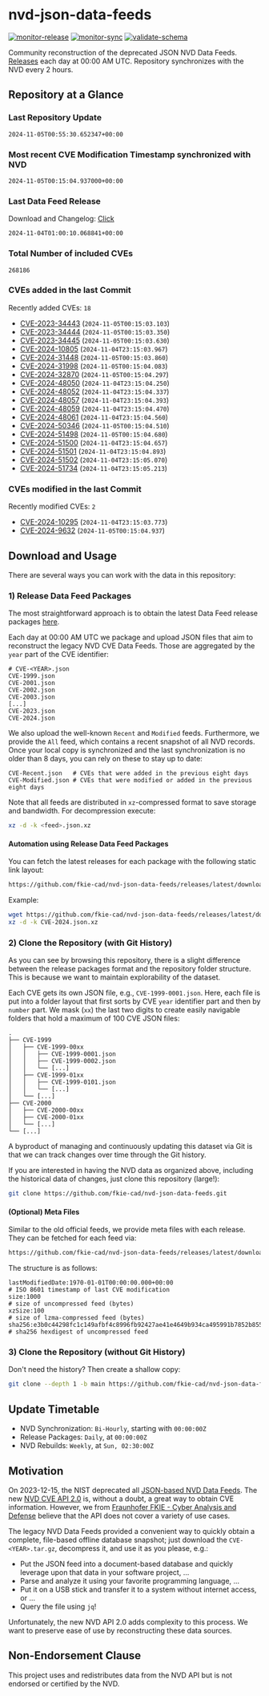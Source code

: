 # nvd-json-data-feeds

[![monitor-release](https://github.com/fkie-cad/nvd-json-data-feeds/actions/workflows/monitor_release.yml/badge.svg)](https://github.com/fkie-cad/nvd-json-data-feeds/actions/workflows/monitor_release.yml)
[![monitor-sync](https://github.com/fkie-cad/nvd-json-data-feeds/actions/workflows/monitor_sync.yml/badge.svg)](https://github.com/fkie-cad/nvd-json-data-feeds/actions/workflows/monitor_sync.yml)
[![validate-schema](https://github.com/fkie-cad/nvd-json-data-feeds/actions/workflows/validate_schema.yml/badge.svg)](https://github.com/fkie-cad/nvd-json-data-feeds/actions/workflows/validate_schema.yml)

Community reconstruction of the deprecated JSON NVD Data Feeds.
[Releases](https://github.com/fkie-cad/nvd-json-data-feeds/releases/latest) each day at 00:00 AM UTC.
Repository synchronizes with the NVD every 2 hours.

## Repository at a Glance

### Last Repository Update

```plain
2024-11-05T00:55:30.652347+00:00
```

### Most recent CVE Modification Timestamp synchronized with NVD

```plain
2024-11-05T00:15:04.937000+00:00
```

### Last Data Feed Release

Download and Changelog: [Click](https://github.com/fkie-cad/nvd-json-data-feeds/releases/latest)

```plain
2024-11-04T01:00:10.068841+00:00
```

### Total Number of included CVEs

```plain
268186
```

### CVEs added in the last Commit

Recently added CVEs: `18`

- [CVE-2023-34443](CVE-2023/CVE-2023-344xx/CVE-2023-34443.json) (`2024-11-05T00:15:03.103`)
- [CVE-2023-34444](CVE-2023/CVE-2023-344xx/CVE-2023-34444.json) (`2024-11-05T00:15:03.350`)
- [CVE-2023-34445](CVE-2023/CVE-2023-344xx/CVE-2023-34445.json) (`2024-11-05T00:15:03.630`)
- [CVE-2024-10805](CVE-2024/CVE-2024-108xx/CVE-2024-10805.json) (`2024-11-04T23:15:03.967`)
- [CVE-2024-31448](CVE-2024/CVE-2024-314xx/CVE-2024-31448.json) (`2024-11-05T00:15:03.860`)
- [CVE-2024-31998](CVE-2024/CVE-2024-319xx/CVE-2024-31998.json) (`2024-11-05T00:15:04.083`)
- [CVE-2024-32870](CVE-2024/CVE-2024-328xx/CVE-2024-32870.json) (`2024-11-05T00:15:04.297`)
- [CVE-2024-48050](CVE-2024/CVE-2024-480xx/CVE-2024-48050.json) (`2024-11-04T23:15:04.250`)
- [CVE-2024-48052](CVE-2024/CVE-2024-480xx/CVE-2024-48052.json) (`2024-11-04T23:15:04.337`)
- [CVE-2024-48057](CVE-2024/CVE-2024-480xx/CVE-2024-48057.json) (`2024-11-04T23:15:04.393`)
- [CVE-2024-48059](CVE-2024/CVE-2024-480xx/CVE-2024-48059.json) (`2024-11-04T23:15:04.470`)
- [CVE-2024-48061](CVE-2024/CVE-2024-480xx/CVE-2024-48061.json) (`2024-11-04T23:15:04.560`)
- [CVE-2024-50346](CVE-2024/CVE-2024-503xx/CVE-2024-50346.json) (`2024-11-05T00:15:04.510`)
- [CVE-2024-51498](CVE-2024/CVE-2024-514xx/CVE-2024-51498.json) (`2024-11-05T00:15:04.680`)
- [CVE-2024-51500](CVE-2024/CVE-2024-515xx/CVE-2024-51500.json) (`2024-11-04T23:15:04.657`)
- [CVE-2024-51501](CVE-2024/CVE-2024-515xx/CVE-2024-51501.json) (`2024-11-04T23:15:04.893`)
- [CVE-2024-51502](CVE-2024/CVE-2024-515xx/CVE-2024-51502.json) (`2024-11-04T23:15:05.070`)
- [CVE-2024-51734](CVE-2024/CVE-2024-517xx/CVE-2024-51734.json) (`2024-11-04T23:15:05.213`)


### CVEs modified in the last Commit

Recently modified CVEs: `2`

- [CVE-2024-10295](CVE-2024/CVE-2024-102xx/CVE-2024-10295.json) (`2024-11-04T23:15:03.773`)
- [CVE-2024-9632](CVE-2024/CVE-2024-96xx/CVE-2024-9632.json) (`2024-11-05T00:15:04.937`)


## Download and Usage

There are several ways you can work with the data in this repository:

### 1) Release Data Feed Packages

The most straightforward approach is to obtain the latest Data Feed release packages [here](https://github.com/fkie-cad/nvd-json-data-feeds/releases/latest).

Each day at 00:00 AM UTC we package and upload JSON files that aim to reconstruct the legacy NVD CVE Data Feeds.
Those are aggregated by the `year` part of the CVE identifier:

```
# CVE-<YEAR>.json
CVE-1999.json
CVE-2001.json
CVE-2002.json
CVE-2003.json
[...]
CVE-2023.json
CVE-2024.json
```

We also upload the well-known `Recent` and `Modified` feeds.
Furthermore, we provide the `All` feed, which contains a recent snapshot of all NVD records.
Once your local copy is synchronized and the last synchronization is no older than 8 days, you can rely on these to stay up to date:

```plain
CVE-Recent.json   # CVEs that were added in the previous eight days
CVE-Modified.json # CVEs that were modified or added in the previous eight days
```

Note that all feeds are distributed in `xz`-compressed format to save storage and bandwidth.
For decompression execute:

```sh
xz -d -k <feed>.json.xz
```

#### Automation using Release Data Feed Packages

You can fetch the latest releases for each package with the following static link layout:

```sh
https://github.com/fkie-cad/nvd-json-data-feeds/releases/latest/download/CVE-<YEAR>.json.xz
```

Example:

```sh
wget https://github.com/fkie-cad/nvd-json-data-feeds/releases/latest/download/CVE-2024.json.xz
xz -d -k CVE-2024.json.xz
```

### 2) Clone the Repository (with Git History)

As you can see by browsing this repository, there is a slight difference between the release packages format and the repository folder structure.
This is because we want to maintain explorability of the dataset.

Each CVE gets its own JSON file, e.g., `CVE-1999-0001.json`.
Here, each file is put into a folder layout that first sorts by CVE `year` identifier part and then by `number` part.
We mask (`xx`) the last two digits to create easily navigable folders that hold a maximum of 100 CVE JSON files:

```plain
.
├── CVE-1999
│   ├── CVE-1999-00xx
│   │   ├── CVE-1999-0001.json
│   │   ├── CVE-1999-0002.json
│   │   └── [...]
│   ├── CVE-1999-01xx
│   │   ├── CVE-1999-0101.json
│   │   └── [...]
│   └── [...]
├── CVE-2000
│   ├── CVE-2000-00xx
│   ├── CVE-2000-01xx
│   └── [...]
└── [...]
```

A byproduct of managing and continuously updating this dataset via Git is that we can track changes over time through the Git history.

If you are interested in having the NVD data as organized above, including the historical data of changes, just clone this repository (large!):

```sh
git clone https://github.com/fkie-cad/nvd-json-data-feeds.git
```

#### (Optional) Meta Files

Similar to the old official feeds, we provide meta files with each release. They can be fetched for each feed via:

```sh
https://github.com/fkie-cad/nvd-json-data-feeds/releases/latest/download/CVE-<YEAR>.meta
```

The structure is as follows:

```plain
lastModifiedDate:1970-01-01T00:00:00.000+00:00                          # ISO 8601 timestamp of last CVE modification
size:1000                                                               # size of uncompressed feed (bytes)
xzSize:100                                                              # size of lzma-compressed feed (bytes)
sha256:e3b0c44298fc1c149afbf4c8996fb92427ae41e4649b934ca495991b7852b855 # sha256 hexdigest of uncompressed feed
```

### 3) Clone the Repository (without Git History)

Don't need the history? Then create a shallow copy:

```sh
git clone --depth 1 -b main https://github.com/fkie-cad/nvd-json-data-feeds.git
```


## Update Timetable

* NVD Synchronization: `Bi-Hourly`, starting with `00:00:00Z`
* Release Packages: `Daily`, at `00:00:00Z`
* NVD Rebuilds: `Weekly`, at `Sun, 02:30:00Z`


## Motivation

On 2023-12-15, the NIST deprecated all [JSON-based NVD Data Feeds](https://nvd.nist.gov/vuln/data-feeds#divRetirementBanner-1).
The new [NVD CVE API 2.0](https://nvd.nist.gov/developers/vulnerabilities) is, without a doubt, a great way to obtain CVE information.
However, we from [Fraunhofer FKIE - Cyber Analysis and Defense](https://www.fkie.fraunhofer.de/en/departments/cad.html) believe that the API does not cover a variety of use cases.

The legacy NVD Data Feeds provided a convenient way to quickly obtain a complete, file-based offline database snapshot; just download the `CVE-<YEAR>.tar.gz`, decompress it, and use it as you please, e.g.:

- Put the JSON feed into a document-based database and quickly leverage upon that data in your software project, ...
- Parse and analyze it using your favorite programming language, ...
- Put it on a USB stick and transfer it to a system without internet access, or ...
- Query the file using `jq`!

Unfortunately, the new NVD API 2.0 adds complexity to this process.
We want to preserve ease of use by reconstructing these data sources.

## Non-Endorsement Clause

This project uses and redistributes data from the NVD API but is not endorsed or certified by the NVD.